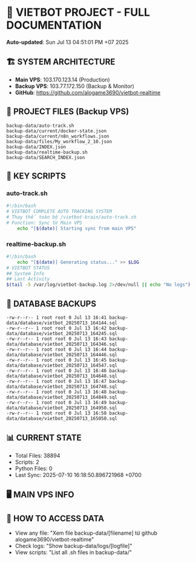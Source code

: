 # 🤖 VIETBOT PROJECT - FULL DOCUMENTATION
**Auto-updated**: Sun Jul 13 04:51:01 PM +07 2025

## 🏗️ SYSTEM ARCHITECTURE
- **Main VPS**: 103.170.123.14 (Production)
- **Backup VPS**: 103.77.172.150 (Backup & Monitor)
- **GitHub**: https://github.com/alogame3690/vietbot-realtime

## 📁 PROJECT FILES (Backup VPS)
```
backup-data/auto-track.sh
backup-data/current/docker-state.json
backup-data/current/n8n_workflows.json
backup-data/files/My_workflow_2_10.json
backup-data/INDEX.json
backup-data/realtime-backup.sh
backup-data/SEARCH_INDEX.json
```

## 🔧 KEY SCRIPTS
### auto-track.sh
```bash
#!/bin/bash
# VIETBOT COMPLETE AUTO TRACKING SYSTEM
# Thay thế toàn bộ /vietbot-brain/auto-track.sh
# Function: Sync từ Main VPS
    echo "[$(date)] Starting sync from main VPS"
```
### realtime-backup.sh
```bash
#!/bin/bash
    echo "[$(date)] Generating status..." >> $LOG
# VIETBOT STATUS
## System Info
## Last Activity
$(tail -5 /var/log/vietbot-backup.log 2>/dev/null || echo "No logs")
```

## 💾 DATABASE BACKUPS
```
-rw-r--r-- 1 root root 0 Jul 13 16:41 backup-data/database/vietbot_20250713_164144.sql
-rw-r--r-- 1 root root 0 Jul 13 16:42 backup-data/database/vietbot_20250713_164245.sql
-rw-r--r-- 1 root root 0 Jul 13 16:43 backup-data/database/vietbot_20250713_164346.sql
-rw-r--r-- 1 root root 0 Jul 13 16:44 backup-data/database/vietbot_20250713_164446.sql
-rw-r--r-- 1 root root 0 Jul 13 16:45 backup-data/database/vietbot_20250713_164547.sql
-rw-r--r-- 1 root root 0 Jul 13 16:46 backup-data/database/vietbot_20250713_164648.sql
-rw-r--r-- 1 root root 0 Jul 13 16:47 backup-data/database/vietbot_20250713_164748.sql
-rw-r--r-- 1 root root 0 Jul 13 16:48 backup-data/database/vietbot_20250713_164849.sql
-rw-r--r-- 1 root root 0 Jul 13 16:49 backup-data/database/vietbot_20250713_164950.sql
-rw-r--r-- 1 root root 0 Jul 13 16:50 backup-data/database/vietbot_20250713_165050.sql
```

## 📊 CURRENT STATE
- Total Files: 38894
- Scripts: 2
- Python Files: 0
- Last Sync: 2025-07-10 16:18:50.896721968 +0700

## 🖥️ MAIN VPS INFO


## 🚨 HOW TO ACCESS DATA
- View any file: "Xem file backup-data/[filename] từ github alogame3690/vietbot-realtime"
- Check logs: "Show backup-data/logs/[logfile]"
- View scripts: "List all .sh files in backup-data/"
